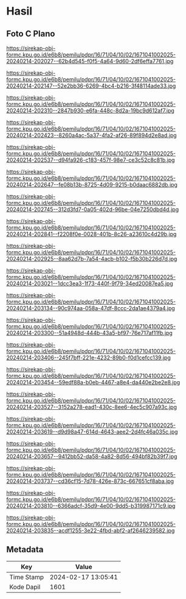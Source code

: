 # Hasil

## Foto C Plano

https://sirekap-obj-formc.kpu.go.id/e6b8/pemilu/pdpr/16/71/04/10/02/1671041002025-20240214-202027--62b4d545-f0f5-4a64-9d60-2df6effa7761.jpg

https://sirekap-obj-formc.kpu.go.id/e6b8/pemilu/pdpr/16/71/04/10/02/1671041002025-20240214-202147--52e2bb36-6269-4bc4-b216-3f48114ade33.jpg

https://sirekap-obj-formc.kpu.go.id/e6b8/pemilu/pdpr/16/71/04/10/02/1671041002025-20240214-202310--2847b930-e6fa-448c-8d2a-19bc9d612af7.jpg

https://sirekap-obj-formc.kpu.go.id/e6b8/pemilu/pdpr/16/71/04/10/02/1671041002025-20240214-202423--8260a4ac-5a37-4fa2-af26-89f894d2e8ad.jpg

https://sirekap-obj-formc.kpu.go.id/e6b8/pemilu/pdpr/16/71/04/10/02/1671041002025-20240214-202537--d94fa926-c183-457f-98e7-ce3c52c8c81b.jpg

https://sirekap-obj-formc.kpu.go.id/e6b8/pemilu/pdpr/16/71/04/10/02/1671041002025-20240214-202647--fe08b13b-8725-4d09-9215-b0daac6882db.jpg

https://sirekap-obj-formc.kpu.go.id/e6b8/pemilu/pdpr/16/71/04/10/02/1671041002025-20240214-202745--312d3fd7-0a05-402d-96be-04e7250dbd4d.jpg

https://sirekap-obj-formc.kpu.go.id/e6b8/pemilu/pdpr/16/71/04/10/02/1671041002025-20240214-202841--f2208f0e-0028-401b-8c26-a23610c4d29b.jpg

https://sirekap-obj-formc.kpu.go.id/e6b8/pemilu/pdpr/16/71/04/10/02/1671041002025-20240214-202925--8aa62d7b-7a54-4acb-b102-f5b30b226d7d.jpg

https://sirekap-obj-formc.kpu.go.id/e6b8/pemilu/pdpr/16/71/04/10/02/1671041002025-20240214-203021--1dcc3ea3-1f73-440f-9f79-34ed20087ea5.jpg

https://sirekap-obj-formc.kpu.go.id/e6b8/pemilu/pdpr/16/71/04/10/02/1671041002025-20240214-203134--90c974aa-058a-47df-8ccc-2da1ae4379a4.jpg

https://sirekap-obj-formc.kpu.go.id/e6b8/pemilu/pdpr/16/71/04/10/02/1671041002025-20240214-203300--51a4948d-444b-43a5-bf97-76e717af11fb.jpg

https://sirekap-obj-formc.kpu.go.id/e6b8/pemilu/pdpr/16/71/04/10/02/1671041002025-20240214-203406--245f7bff-221e-4232-89b0-f0d1cefcc139.jpg

https://sirekap-obj-formc.kpu.go.id/e6b8/pemilu/pdpr/16/71/04/10/02/1671041002025-20240214-203454--59edf88a-b0eb-4467-a8e4-da440e2be2e8.jpg

https://sirekap-obj-formc.kpu.go.id/e6b8/pemilu/pdpr/16/71/04/10/02/1671041002025-20240214-203527--3152a278-ead1-430c-8ee6-4ec5c907a93c.jpg

https://sirekap-obj-formc.kpu.go.id/e6b8/pemilu/pdpr/16/71/04/10/02/1671041002025-20240214-203619--d9d98a47-614d-4643-aee2-2d4fc46a035c.jpg

https://sirekap-obj-formc.kpu.go.id/e6b8/pemilu/pdpr/16/71/04/10/02/1671041002025-20240214-203657--9412bb52-da58-4a82-8d56-494bf82b39f7.jpg

https://sirekap-obj-formc.kpu.go.id/e6b8/pemilu/pdpr/16/71/04/10/02/1671041002025-20240214-203737--cd36cf15-7d78-426e-873c-667651cf8aba.jpg

https://sirekap-obj-formc.kpu.go.id/e6b8/pemilu/pdpr/16/71/04/10/02/1671041002025-20240214-203810--6366adcf-35d9-4e00-9dd5-b319987171c9.jpg

https://sirekap-obj-formc.kpu.go.id/e6b8/pemilu/pdpr/16/71/04/10/02/1671041002025-20240214-203835--acdf1255-3e22-4fbd-abf2-af2646239582.jpg


## Metadata

| Key        | Value               |
| ---------- | ------------------- |
| Time Stamp | 2024-02-17 13:05:41 |
| Kode Dapil | 1601                |



